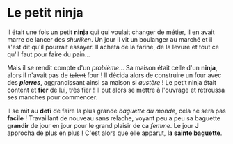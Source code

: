 # Le petit ninja
<p> il était une fois un petit <b>ninja</b> qui qui voulait changer de métier, 
il en avait marre de lancer des <i>shuriken</i>. Un jour il vit un boulanger au marché et il s'est dit qu'il pourrait essayer.
Il acheta de la farine, de la levure et tout ce qu'il faut pour faire du pain...</p>

Mais il se rendit compte d'un *problème*... Sa maison était celle d'un **ninja**, alors il n'avait pas de ~~talent~~ four ! Il décida alors de construire un four avec des ***pierres***, aggrandissant ainsi sa maison si _austère_ ! 
Le petit ninja était content et **fier** de lui, très fier ! Il put alors se mettre à l'ouvrage et retroussa ses manches pour commencer.

Il se mit au **defi** de faire la plus grande *baguette du monde*, cela ne sera pas **facile** ! Travaillant de nouveau sans relache, voyant peu a peu sa baguette **grandir** de jour en jour pour le grand plaisir de ca *femme*.
Le jour **J** approcha de plus en plus ! C'est alors que elle apparut, **la sainte baguette**. 
